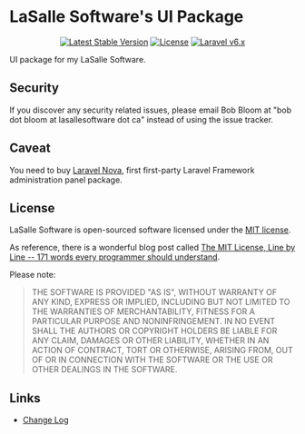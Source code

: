 # LaSalle Software's UI Package

<p align="center">
<a href="https://packagist.org/packages/lasallesoftware/ls-lasalleui-pkg"><img src="https://poser.pugx.org/lasallesoftware/ls-lasalleui-pkg/v/stable.svg" alt="Latest Stable Version"></a>
<a href="https://packagist.org/packages/lasallesoftware/ls-lasalleui-pkg"><img src="https://poser.pugx.org/lasallesoftware/ls-lasalleui-pkg/license.svg" alt="License"></a>
<a href="https://laravel.com/"><img src="https://img.shields.io/badge/Laravel-v6-brightgreen.svg?style=flat-square" alt="Laravel v6.x"></a> 
</p>

UI package for my LaSalle Software.

## Security

If you discover any security related issues, please email Bob Bloom at "bob dot bloom at lasallesoftware dot ca" instead of using the issue tracker.

## Caveat

You need to buy [Laravel Nova](https://nova.laravel.com/), first first-party Laravel Framework administration panel package.

## License

LaSalle Software is open-sourced software licensed under the [MIT license](https://opensource.org/licenses/MIT).

As reference, there is a wonderful blog post called [The MIT License, Line by Line -- 171 words every programmer should understand](https://writing.kemitchell.com/2016/09/21/MIT-License-Line-by-Line.html).

Please note:
>THE SOFTWARE IS PROVIDED "AS IS", WITHOUT WARRANTY OF ANY KIND, EXPRESS OR IMPLIED, INCLUDING BUT NOT LIMITED TO THE WARRANTIES OF MERCHANTABILITY, FITNESS FOR A PARTICULAR PURPOSE AND NONINFRINGEMENT. IN NO EVENT SHALL THE AUTHORS OR COPYRIGHT HOLDERS BE LIABLE FOR ANY CLAIM, DAMAGES OR OTHER LIABILITY, WHETHER IN AN ACTION OF CONTRACT, TORT OR OTHERWISE, ARISING FROM, OUT OF OR IN CONNECTION WITH THE SOFTWARE OR THE USE OR OTHER DEALINGS IN THE SOFTWARE.

## Links

* [Change Log](CHANGELOG.md)
